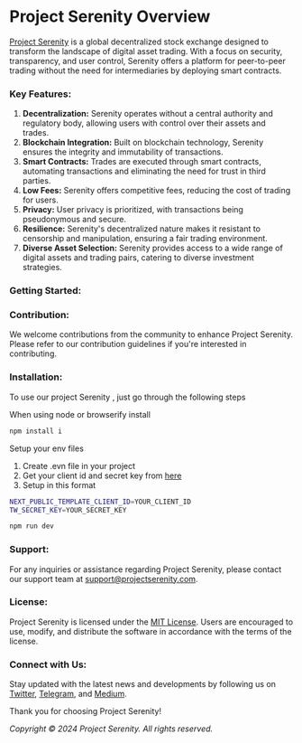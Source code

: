 # Project Serenity Overview

[Project Serenity](https://projectserenity.com) is a global decentralized stock exchange designed to transform the landscape of digital asset trading. With a focus on security, transparency, and user control, Serenity offers a platform for peer-to-peer trading without the need for intermediaries by deploying smart contracts.

### Key Features:
1. **Decentralization:** Serenity operates without a central authority and regulatory body, allowing users with control over their assets and trades.
2. **Blockchain Integration:** Built on blockchain technology, Serenity ensures the integrity and immutability of transactions.
3. **Smart Contracts:** Trades are executed through smart contracts, automating transactions and eliminating the need for trust in third parties.
4. **Low Fees:** Serenity offers competitive fees, reducing the cost of trading for users.
5. **Privacy:** User privacy is prioritized, with transactions being pseudonymous and secure.
6. **Resilience:** Serenity's decentralized nature makes it resistant to censorship and manipulation, ensuring a fair trading environment.
7. **Diverse Asset Selection:** Serenity provides access to a wide range of digital assets and trading pairs, catering to diverse investment strategies.

### Getting Started:





### Contribution:
We welcome contributions from the community to enhance Project Serenity. Please refer to our contribution guidelines if you're interested in contributing.

### Installation:

To use our project Serenity , just go through the following steps

When using node or browserify install

```bash
npm install i
```

Setup your env files

1) Create .evn file in your project
2) Get your client id and secret key from [here](https://thirdweb.com/create-api-key)
3) Setup in this format

```bash
NEXT_PUBLIC_TEMPLATE_CLIENT_ID=YOUR_CLIENT_ID
TW_SECRET_KEY=YOUR_SECRET_KEY
```

```bash
npm run dev
```







### Support:
For any inquiries or assistance regarding Project Serenity, please contact our support team at [support@projectserenity.com](mailto:support@projectserenity.com).

### License:
Project Serenity is licensed under the [MIT License](link-to-license). Users are encouraged to use, modify, and distribute the software in accordance with the terms of the license.

### Connect with Us:
Stay updated with the latest news and developments by following us on [Twitter](link-to-twitter), [Telegram](link-to-telegram), and [Medium](link-to-medium).

Thank you for choosing Project Serenity!

*Copyright © 2024 Project Serenity. All rights reserved.*

